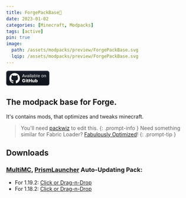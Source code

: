 ```yaml
---
title: ForgePackBase🧩
date: 2023-01-02
categories: [Minecraft, Modpacks]
tags: [active]
pin: true
image:
  path: /assets/modpacks/preview/ForgePackBase.svg
  lqip: /assets/modpacks/preview/ForgePackBase.svg
---
```

<a href="https://github.com/Den4enko/ForgePackBase"><img alt="SourceCode" height="40" src="/assets/badges/github_vector.svg"></a>

## The modpack base for Forge.
It's contains mods, that optimizes and tweaks minecraft.
> You'll need [packwiz](https://packwiz.infra.link/) to edit this.
{: .prompt-info }
> Need something similar for Fabric Loader? [Fabulously Optimized](https://github.com/Fabulously-Optimized/fabulously-optimized)!
{: .prompt-tip }
## Downloads
### [MultiMC](https://multimc.org/), [PrismLauncher](https://prismlauncher.org/) Auto-Updating Pack:
-  For 1.19.2: [Click or Drag-n-Drop](/ForgePackBase/1.19.2/ForgePackBase.zip)
-  For 1.18.2: [Click or Drag-n-Drop](/ForgePackBase/1.18.2/ForgePackBase.zip)
